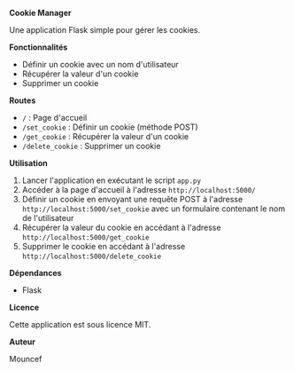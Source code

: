**Cookie Manager**

Une application Flask simple pour gérer les cookies.

**Fonctionnalités**

* Définir un cookie avec un nom d'utilisateur
* Récupérer la valeur d'un cookie
* Supprimer un cookie

**Routes**

* `/` : Page d'accueil
* `/set_cookie` : Définir un cookie (méthode POST)
* `/get_cookie` : Récupérer la valeur d'un cookie
* `/delete_cookie` : Supprimer un cookie

**Utilisation**

1. Lancer l'application en exécutant le script `app.py`
2. Accéder à la page d'accueil à l'adresse `http://localhost:5000/`
3. Définir un cookie en envoyant une requête POST à l'adresse `http://localhost:5000/set_cookie` avec un formulaire contenant le nom de l'utilisateur
4. Récupérer la valeur du cookie en accédant à l'adresse `http://localhost:5000/get_cookie`
5. Supprimer le cookie en accédant à l'adresse `http://localhost:5000/delete_cookie`

**Dépendances**

* Flask

**Licence**

Cette application est sous licence MIT.

**Auteur**

Mouncef